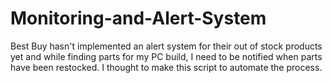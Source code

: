 # Monitoring-and-Alert-System
Best Buy hasn't implemented an alert system for their out of stock products yet and while finding parts for my PC build, I need to be notified when parts have been restocked. I thought to make this script to automate the process.
